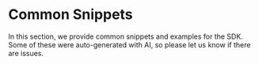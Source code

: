 # Common Snippets

In this section, we provide common snippets and examples for the SDK. Some of these were auto-generated with AI, so please let us know if there are issues.
